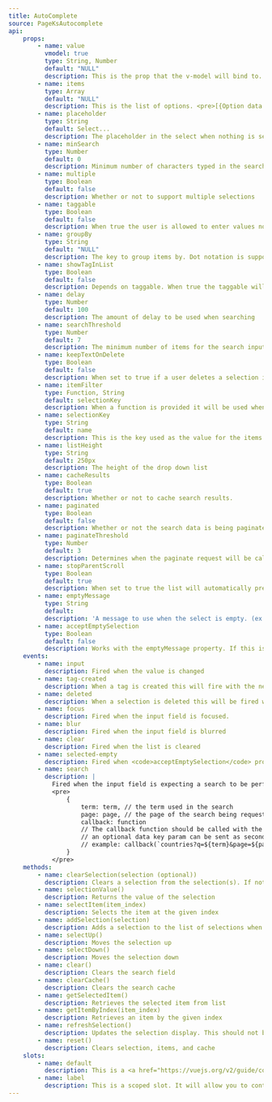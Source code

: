 ```yaml
---
title: AutoComplete
source: PageKsAutocomplete
api: 
    props: 
        - name: value
          vmodel: true
          type: String, Number
          default: "NULL"
          description: This is the prop that the v-model will bind to. So if you are using v-model you can omit this.
        - name: items
          type: Array
          default: "NULL"
          description: This is the list of options. <pre>[{Option data...},{Option data...}]</pre>
        - name: placeholder
          type: String
          default: Select...
          description: The placeholder in the select when nothing is selected.
        - name: minSearch
          type: Number
          default: 0
          description: Minimum number of characters typed in the search box needed to trigger the search
        - name: multiple
          type: Boolean
          default: false
          description: Whether or not to support multiple selections
        - name: taggable
          type: Boolean
          default: false
          description: When true the user is allowed to enter values not in the list items.
        - name: groupBy
          type: String
          default: "NULL"
          description: The key to group items by. Dot notation is supported for nested values in the items.
        - name: showTagInList
          type: Boolean
          default: false
          description: Depends on taggable. When true the taggable will be shown in the list as "<em>Add</em> {term}"
        - name: delay
          type: Number
          default: 100
          description: The amount of delay to be used when searching
        - name: searchThreshold
          type: Number
          default: 7
          description: The minimum number of items for the search input to be shown.
        - name: keepTextOnDelete
          type: Boolean
          default: false
          description: When set to true if a user deletes a selection it will retain the text of the selection
        - name: itemFilter
          type: Function, String
          default: selectionKey
          description: When a function is provided it will be used when filtering results from the search box. The function should accept the item as a parameter and should return true for a match. If a String is provided it is used as the key to filter on when filtering items.
        - name: selectionKey
          type: String
          default: name
          description: This is the key used as the value for the items. And it is used to display selections
        - name: listHeight
          type: String
          default: 250px
          description: The height of the drop down list
        - name: cacheResults
          type: Boolean
          default: true
          description: Whether or not to cache search results.
        - name: paginated
          type: Boolean
          default: false
          description: Whether or not the search data is being paginated. When true the select will emit the search event when the list is navigated to the end.
        - name: paginateThreshold
          type: Number
          default: 3
          description: Determines when the paginate request will be called. So when the user scrolls down the list if this is set to 3 the request will be made when the user is 3 list items away from the bottom of the list.
        - name: stopParentScroll
          type: Boolean
          default: true
          description: When set to true the list will automatically prevent the parent container from scrolling when the list scroll has reached the bottom.
        - name: emptyMessage
          type: String
          default: 
          description: 'A message to use when the select is empty. (ex: "No Results"). If left blank then no message will show up.'
        - name: acceptEmptySelection
          type: Boolean
          default: false
          description: Works with the emptyMessage property. If this is set to true the empty option will be a selectable item instead of just text.
    events: 
        - name: input
          description: Fired when the value is changed
        - name: tag-created
          description: When a tag is created this will fire with the new tag in the payload
        - name: deleted
          description: When a selection is deleted this will be fired with the deleted selection in the payload
        - name: focus
          description: Fired when the input field is focused.
        - name: blur
          description: Fired when the input field is blurred
        - name: clear
          description: Fired when the list is cleared
        - name: selected-empty
          description: Fired when <code>acceptEmptySelection</code> prop is set to true and the autocomplete term is not in the list.
        - name: search
          description: | 
            Fired when the input field is expecting a search to be performed. (depends on the minSearch prop) The payload is as follows...
            <pre>
                {
                    term: term, // the term used in the search
                    page: page, // the page of the search being requested
                    callback: function
                    // The callback function should be called with the proper endpoint to use
                    // an optional data key param can be sent as second parameter
                    // example: callback(`countries?q=${term}&page=${page}`, 'results')
                }
            </pre>
    methods: 
        - name: clearSelection(selection (optional))
          description: Clears a selection from the selection(s). If not parameter is passed the it will remove all selections.
        - name: selectionValue()
          description: Returns the value of the selection
        - name: selectItem(item_index)
          description: Selects the item at the given index
        - name: addSelection(selection)
          description: Adds a selection to the list of selections when multiple is being used
        - name: selectUp()
          description: Moves the selection up
        - name: selectDown()
          description: Moves the selection down
        - name: clear()
          description: Clears the search field
        - name: clearCache()
          description: Clears the search cache
        - name: getSelectedItem()
          description: Retrieves the selected item from list
        - name: getItemByIndex(item_index)
          description: Retrieves an item by the given index
        - name: refreshSelection()
          description: Updates the selection display. This should not be needed since the autocomplete will automatically refresh the display
        - name: reset()
          description: Clears selection, items, and cache
    slots:
        - name: default
          description: This is a <a href="https://vuejs.org/v2/guide/components.html#Scoped-Slots" target="_blank">scoped slot</a>. This is used so that you have more control over the look of the data. The component loops through the data and passes the props with a props attribute. An example can be seem above in either the Multiple selection examples.
        - name: label
          description: This is a scoped slot. It will allow you to control the display of the selection.  
---
```

